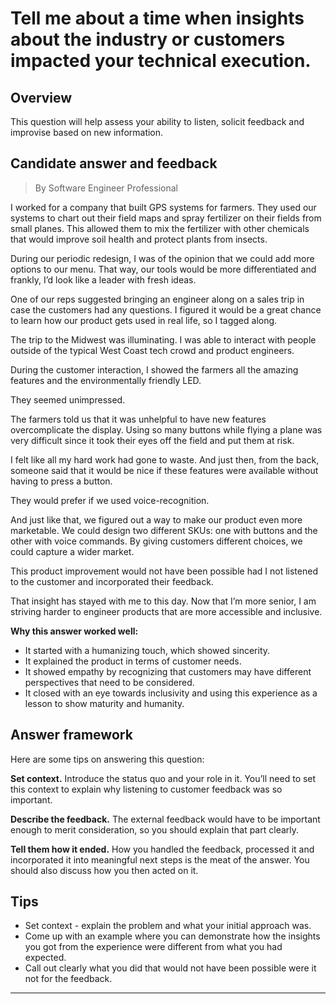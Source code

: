 # Tell me about a time when insights about the industry or customers impacted your technical execution.

## Overview
This question will help assess your ability to listen, solicit feedback and improvise based on new information.

## Candidate answer and feedback
> By Software Engineer Professional

I worked for a company that built GPS systems for farmers. They used our systems to chart out their field maps and spray fertilizer on their fields from small planes. This allowed them to mix the fertilizer with other chemicals that would improve soil health and protect plants from insects.

During our periodic redesign, I was of the opinion that we could add more options to our menu. That way, our tools would be more differentiated and frankly, I’d look like a leader with fresh ideas.

One of our reps suggested bringing an engineer along on a sales trip in case the customers had any questions. I figured it would be a great chance to learn how our product gets used in real life, so I tagged along. 

The trip to the Midwest was illuminating. I was able to interact with people outside of the typical West Coast tech crowd and product engineers.

During the customer interaction, I showed the farmers all the amazing features and the environmentally friendly LED.

They seemed unimpressed.

The farmers told us that it was unhelpful to have new features overcomplicate the display. Using so many buttons while flying a plane was very difficult since it took their eyes off the field and put them at risk.

I felt like all my hard work had gone to waste. And just then, from the back, someone said that it would be nice if these features were available without having to press a button.

They would prefer if we used voice-recognition.

And just like that, we figured out a way to make our product even more marketable. We could design two different SKUs: one with buttons and the other with voice commands. By giving customers different choices, we could capture a wider market.

This product improvement would not have been possible had I not listened to the customer and incorporated their feedback.

That insight has stayed with me to this day. Now that I’m more senior, I am striving harder to engineer products that are more accessible and inclusive.

**Why this answer worked well:**

* It started with a humanizing touch, which showed sincerity.
* It explained the product in terms of customer needs.
* It showed empathy by recognizing that customers may have different perspectives that need to be considered.
* It closed with an eye towards inclusivity and using this experience as a lesson to show maturity and humanity.

## Answer framework
Here are some tips on answering this question:

**Set context.** Introduce the status quo and your role in it. You’ll need to set this context to explain why listening to customer feedback was so important.

**Describe the feedback.** The external feedback would have to be important enough to merit consideration, so you should explain that part clearly.

**Tell them how it ended.** How you handled the feedback, processed it and incorporated it into meaningful next steps is the meat of the answer. You should also discuss how you then acted on it.

## Tips

* Set context - explain the problem and what your initial approach was.
* Come up with an example where you can demonstrate how the insights you got from the experience were different from what you had expected.
* Call out clearly what you did that would not have been possible were it not for the feedback.

---